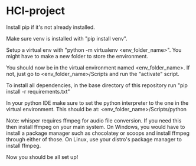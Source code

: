 # HCI-project
Install pip if it's not already installed.

Make sure venv is installed with "pip install venv".

Setup a virtual env with "python -m virtualenv <env_folder_name>". You might have to make a new folder to store the environment.

You should now be in the virtual environment named <env_folder_name>. If not, just go to <env_folder_name>/Scripts and run the "activate" script.

To install all dependencies, in the base directory of this repository run "pip install -r requirements.txt"

In your python IDE make sure to set the python interpreter to the one in the virtual environment. This should be at: <env_folder_name>/Scripts/python

Note: whisper requires ffmpeg for audio file conversion. If you need this then install ffmpeg on your main system. On Windows, you would have to install a package manager such as chocolatey or scoops and install ffmpeg through either of those. On Linux, use your distro's package manager to install ffmpeg.

Now you should be all set up!
